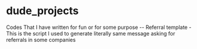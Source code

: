 # dude_projects
Codes That I have written for fun or for some purpose
-- Referral template - This is the script I used to generate literally same message asking for referrals in some companies
